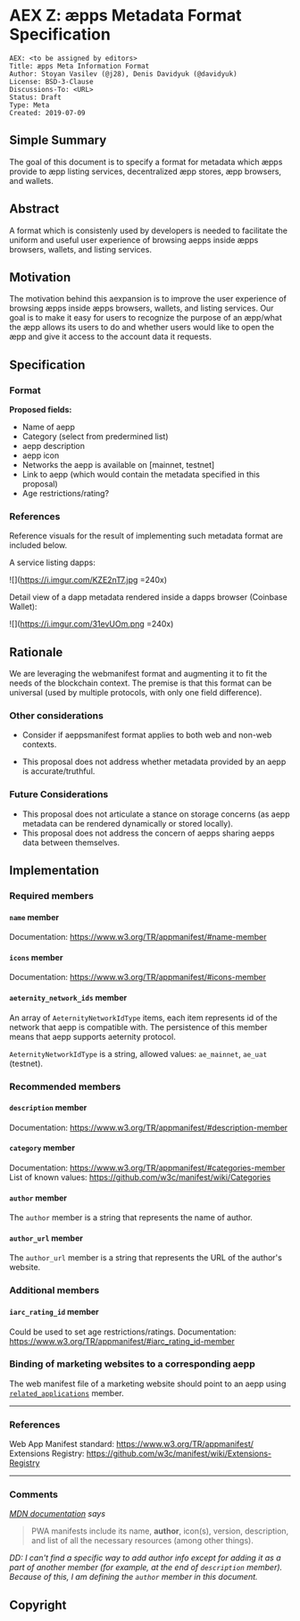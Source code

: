 # AEX Z: æpps Metadata Format Specification

```
AEX: <to be assigned by editors>
Title: æpps Meta Information Format
Author: Stoyan Vasilev (@j28), Denis Davidyuk (@davidyuk)
License: BSD-3-Clause
Discussions-To: <URL>
Status: Draft
Type: Meta
Created: 2019-07-09
```


## Simple Summary

The goal of this document is to specify a format for metadata which æpps provide to æpp listing services, decentralized æpp stores, æpp browsers, and wallets.


## Abstract

A format which is consistenly used by developers is needed to facilitate the uniform and useful user experience of browsing aepps inside æpps browsers, wallets, and listing services.


## Motivation

The motivation behind this aexpansion is to improve the user experience of browsing æpps inside æpps browsers, wallets, and listing services. Our goal is to make it easy for users to recognize the purpose of an æpp/what the æpp allows its users to do and whether users would like to open the æpp and give it access to the account data it requests.


## Specification

### Format

**Proposed fields:**
+ Name of aepp
+ Category (select from predermined list)
+ aepp description
+ aepp icon
+ Networks the aepp is available on [mainnet, testnet]
+ Link to aepp (which would contain the metadata specified in this proposal)
+ Age restrictions/rating?

### References


Reference visuals for the result of implementing such metadata format are included below.

A service listing dapps:

![](https://i.imgur.com/KZE2nT7.jpg =240x)

Detail view of a dapp metadata rendered inside a dapps browser (Coinbase Wallet):

![](https://i.imgur.com/31evUOm.png =240x)

## Rationale

We are leveraging the webmanifest format and augmenting it to fit the needs of the blockchain context. The premise is that this format can be universal (used by multiple protocols, with only one field difference).

### Other considerations
+ Consider if aeppsmanifest format applies to both web and non-web contexts.

+ This proposal does not address whether metadata provided by an aepp is accurate/truthful.

### Future Considerations

+ This proposal does not articulate a stance on storage concerns (as aepp metadata can be rendered dynamically or stored locally).
+ This proposal does not address the concern of aepps sharing aepps data between themselves.


## Implementation

### Required members

#### `name` member
Documentation: https://www.w3.org/TR/appmanifest/#name-member

#### `icons` member
Documentation: https://www.w3.org/TR/appmanifest/#icons-member

#### `aeternity_network_ids` member
An array of `AeternityNetworkIdType` items, each item represents id of the network that aepp is compatible with. The persistence of this member means that aepp supports aeternity protocol.

`AeternityNetworkIdType` is a string, allowed values: `ae_mainnet`, `ae_uat` (testnet).

### Recommended members

#### `description` member
Documentation: https://www.w3.org/TR/appmanifest/#description-member

#### `category` member
Documentation: https://www.w3.org/TR/appmanifest/#categories-member
List of known values: https://github.com/w3c/manifest/wiki/Categories


#### `author` member

The `author` member is a string that represents the name of author.

#### `author_url` member

The `author_url` member is a string that represents the URL of the author's website.

### Additional members

#### `iarc_rating_id` member
Could be used to set age restrictions/ratings.
Documentation: https://www.w3.org/TR/appmanifest/#iarc_rating_id-member

### Binding of marketing websites to a corresponding aepp

The web manifest file of a marketing website should point to an aepp using [`related_applications`](https://www.w3.org/TR/appmanifest/#related_applications-member) member.
___

### References

Web App Manifest standard: https://www.w3.org/TR/appmanifest/
Extensions Registry: https://github.com/w3c/manifest/wiki/Extensions-Registry

___

### Comments

*[MDN documentation](https://developer.mozilla.org/en-US/docs/Web/Manifest) says*
> PWA manifests include its name, **author**, icon(s), version, description, and list of all the necessary resources (among other things).

*DD: I can't find a specific way to add author info except for adding it as a part of another member (for example, at the end of `description` member). Because of this, I am defining the `author` member in this document.*

## Copyright

